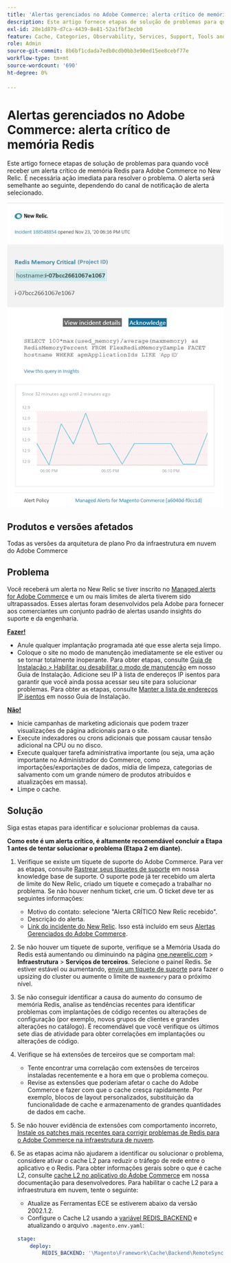 ```yaml
---
title: 'Alertas gerenciados no Adobe Commerce: alerta crítico de memória Redis'
description: Este artigo fornece etapas de solução de problemas para quando você receber um alerta crítico de memória Redis para Adobe Commerce no New Relic. É necessária ação imediata para resolver o problema. O alerta será semelhante ao seguinte, dependendo do canal de notificação de alerta selecionado.
exl-id: 28e1d879-d7ca-4439-8e81-52a1fbf3ecb0
feature: Cache, Categories, Observability, Services, Support, Tools and External Services, Variables
role: Admin
source-git-commit: 8b6bf1cdada7edb0cdb0bb3e90ed15ee8cebf77e
workflow-type: tm+mt
source-wordcount: '690'
ht-degree: 0%

---
```


# Alertas gerenciados no Adobe Commerce: alerta crítico de memória Redis

Este artigo fornece etapas de solução de problemas para quando você receber um alerta crítico de memória Redis para Adobe Commerce no New Relic. É necessária ação imediata para resolver o problema. O alerta será semelhante ao seguinte, dependendo do canal de notificação de alerta selecionado.

![new_relic_redis_memory_critical.png](assets/new_relic_redis_memory_critical.png)

## Produtos e versões afetados

Todas as versões da arquitetura de plano Pro da infraestrutura em nuvem do Adobe Commerce

## Problema

Você receberá um alerta no New Relic se tiver inscrito no [Managed alerts for Adobe Commerce](/help/support-tools/managed-alerts-for-adobe-commerce/managed-alerts-for-magento-commerce.md) e um ou mais limites de alerta tiverem sido ultrapassados. Esses alertas foram desenvolvidos pela Adobe para fornecer aos comerciantes um conjunto padrão de alertas usando insights do suporte e da engenharia.

**<u>Fazer!</u>**

* Anule qualquer implantação programada até que esse alerta seja limpo.
* Coloque o site no modo de manutenção imediatamente se ele estiver ou se tornar totalmente inoperante. Para obter etapas, consulte [Guia de Instalação > Habilitar ou desabilitar o modo de manutenção](/docs/commerce-operations/installation-guide/tutorials/maintenance-mode.html#enable-or-disable-maintenance-mode-1) em nosso Guia de Instalação. Adicione seu IP à lista de endereços IP isentos para garantir que você ainda possa acessar seu site para solucionar problemas. Para obter as etapas, consulte [Manter a lista de endereços IP isentos](/docs/commerce-operations/installation-guide/tutorials/maintenance-mode.html#maintain-the-list-of-exempt-ip-addresses) em nosso Guia de Instalação.

**<u>Não!</u>**

* Inicie campanhas de marketing adicionais que podem trazer visualizações de página adicionais para o site.
* Execute indexadores ou crons adicionais que possam causar tensão adicional na CPU ou no disco.
* Execute qualquer tarefa administrativa importante (ou seja, uma ação importante no Administrador do Commerce, como importações/exportações de dados, mídia de limpeza, categorias de salvamento com um grande número de produtos atribuídos e atualizações em massa).
* Limpe o cache.

## Solução

Siga estas etapas para identificar e solucionar problemas da causa.

**Como este é um alerta crítico, é altamente recomendável concluir a Etapa 1 antes de tentar solucionar o problema (Etapa 2 em diante).**

1. Verifique se existe um tíquete de suporte do Adobe Commerce. Para ver as etapas, consulte [Rastrear seus tíquetes de suporte](/help/help-center-guide/help-center/magento-help-center-user-guide.md#track-tickets) em nossa knowledge base de suporte. O suporte pode já ter recebido um alerta de limite do New Relic, criado um tíquete e começado a trabalhar no problema. Se não houver nenhum ticket, crie um. O ticket deve ter as seguintes informações:

   * Motivo do contato: selecione &quot;Alerta CRÍTICO New Relic recebido&quot;.
   * Descrição do alerta.
   * [Link do incidente do New Relic](https://docs.newrelic.com/docs/alerts-applied-intelligence/new-relic-alerts/alert-incidents/view-violation-event-details-incidents/). Isso está incluído em seus [Alertas Gerenciados do Adobe Commerce](/help/support-tools/managed-alerts-for-adobe-commerce/managed-alerts-for-magento-commerce.md).

1. Se não houver um tíquete de suporte, verifique se a Memória Usada do Redis está aumentando ou diminuindo na página [one.newrelic.com](https://login.newrelic.com) > **Infraestrutura** > **Serviços de terceiros**. Selecione o painel Redis. Se estiver estável ou aumentando, [envie um tíquete de suporte](/help/help-center-guide/help-center/magento-help-center-user-guide.md#submit-ticket) para fazer o upsizing do cluster ou aumente o limite de `maxmemory` para o próximo nível.
1. Se não conseguir identificar a causa do aumento do consumo de memória Redis, analise as tendências recentes para identificar problemas com implantações de código recentes ou alterações de configuração (por exemplo, novos grupos de clientes e grandes alterações no catálogo). É recomendável que você verifique os últimos sete dias de atividade para obter correlações em implantações ou alterações de código.
1. Verifique se há extensões de terceiros que se comportam mal:

   * Tente encontrar uma correlação com extensões de terceiros instaladas recentemente e a hora em que o problema começou.
   * Revise as extensões que poderiam afetar o cache do Adobe Commerce e fazer com que o cache cresça rapidamente. Por exemplo, blocos de layout personalizados, substituição da funcionalidade de cache e armazenamento de grandes quantidades de dados em cache.

1. Se não houver evidência de extensões com comportamento incorreto, [Instale os patches mais recentes para corrigir problemas de Redis para o Adobe Commerce na infraestrutura de nuvem](/help/troubleshooting/miscellaneous/install-latest-patches-to-fix-magento-redis-issues.md).
1. Se as etapas acima não ajudarem a identificar ou solucionar o problema, considere ativar o cache L2 para reduzir o tráfego de rede entre o aplicativo e o Redis. Para obter informações gerais sobre o que é cache L2, consulte [cache L2 no aplicativo do Adobe Commerce](/docs/commerce-operations/configuration-guide/cache/level-two-cache.html) em nossa documentação para desenvolvedores. Para habilitar o cache L2 para a infraestrutura em nuvem, tente o seguinte:

   * Atualize as Ferramentas ECE se estiverem abaixo da versão 2002.1.2.
   * Configure o Cache L2 usando a [variável REDIS\_BACKEND](/docs/commerce-cloud-service/user-guide/configure/env/stage/variables-deploy.html#redis_backend) e atualizando o arquivo `.magento.env.yaml`:

   ```yaml
   stage:
       deploy:
           REDIS_BACKEND: '\Magento\Framework\Cache\Backend\RemoteSynchronizedCache'
   ```
